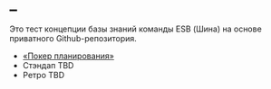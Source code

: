 # _

Это тест концепции базы знаний команды ESB (Шина) на основе приватного Github-репозитория.

- [«Покер планирования»](./poker-planning)
- Стэндап TBD
- Ретро TBD
